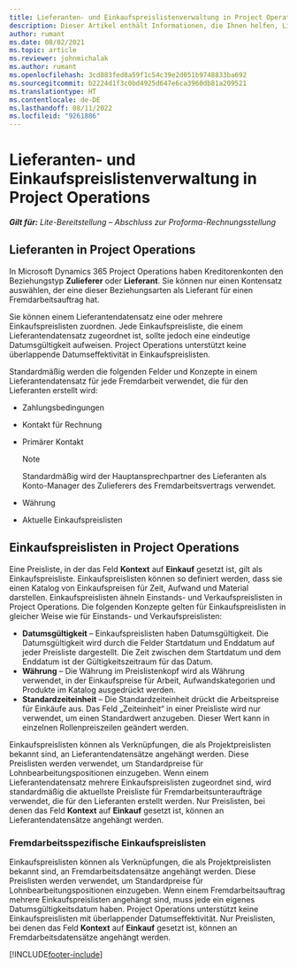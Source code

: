 ```yaml
---
title: Lieferanten- und Einkaufspreislistenverwaltung in Project Operations
description: Dieser Artikel enthält Informationen, die Ihnen helfen, Lieferantendaten und Preislisten für den Kauf von Unteraufträgen zu erstellen und zu pflegen.
author: rumant
ms.date: 08/02/2021
ms.topic: article
ms.reviewer: johnmichalak
ms.author: rumant
ms.openlocfilehash: 3cd883fed8a59f1c54c39e2d051b9748833ba692
ms.sourcegitcommit: b2224d1f3c0bd4925d647e6ca3960db81a209521
ms.translationtype: HT
ms.contentlocale: de-DE
ms.lasthandoff: 08/11/2022
ms.locfileid: "9261886"
---
```

# <a name="vendor-and-purchase-price-list-management-in-project-operations"></a>Lieferanten- und Einkaufspreislistenverwaltung in Project Operations


_**Gilt für:** Lite-Bereitstellung – Abschluss zur Proforma-Rechnungsstellung_

## <a name="vendors-in-project-operations"></a>Lieferanten in Project Operations

In Microsoft Dynamics 365 Project Operations haben Kreditorenkonten den Beziehungstyp **Zulieferer** oder **Lieferant**. Sie können nur einen Kontensatz auswählen, der eine dieser Beziehungsarten als Lieferant für einen Fremdarbeitsauftrag hat.

Sie können einem Lieferantendatensatz eine oder mehrere Einkaufspreislisten zuordnen. Jede Einkaufspreisliste, die einem Lieferantendatensatz zugeordnet ist, sollte jedoch eine eindeutige Datumsgültigkeit aufweisen. Project Operations unterstützt keine überlappende Datumseffektivität in Einkaufspreislisten.

Standardmäßig werden die folgenden Felder und Konzepte in einem Lieferantendatensatz für jede Fremdarbeit verwendet, die für den Lieferanten erstellt wird:

- Zahlungsbedingungen
- Kontakt für Rechnung
- Primärer Kontakt

    > [!NOTE]
    > Standardmäßig wird der Hauptansprechpartner des Lieferanten als Konto-Manager des Zulieferers des Fremdarbeitsvertrags verwendet.

- Währung
- Aktuelle Einkaufspreislisten

## <a name="purchase-price-lists-in-project-operations"></a>Einkaufspreislisten in Project Operations

Eine Preisliste, in der das Feld **Kontext** auf **Einkauf** gesetzt ist, gilt als Einkaufspreisliste. Einkaufspreislisten können so definiert werden, dass sie einen Katalog von Einkaufspreisen für Zeit, Aufwand und Material darstellen. Einkaufspreislisten ähneln Einstands- und Verkaufspreislisten in Project Operations. Die folgenden Konzepte gelten für Einkaufspreislisten in gleicher Weise wie für Einstands- und Verkaufspreislisten:

- **Datumsgültigkeit** – Einkaufspreislisten haben Datumsgültigkeit. Die Datumsgültigkeit wird durch die Felder Startdatum und Enddatum auf jeder Preisliste dargestellt. Die Zeit zwischen dem Startdatum und dem Enddatum ist der Gültigkeitszeitraum für das Datum.
- **Währung** – Die Währung im Preislistenkopf wird als Währung verwendet, in der Einkaufspreise für Arbeit, Aufwandskategorien und Produkte im Katalog ausgedrückt werden.
- **Standardzeiteinheit** – Die Standardzeiteinheit drückt die Arbeitspreise für Einkäufe aus. Das Feld „Zeiteinheit“ in einer Preisliste wird nur verwendet, um einen Standardwert anzugeben. Dieser Wert kann in einzelnen Rollenpreiszeilen geändert werden.

Einkaufspreislisten können als Verknüpfungen, die als Projektpreislisten bekannt sind, an Lieferantendatensätze angehängt werden. Diese Preislisten werden verwendet, um Standardpreise für Lohnbearbeitungspositionen einzugeben. Wenn einem Lieferantendatensatz mehrere Einkaufspreislisten zugeordnet sind, wird standardmäßig die aktuellste Preisliste für Fremdarbeitsunteraufträge verwendet, die für den Lieferanten erstellt werden. Nur Preislisten, bei denen das Feld **Kontext** auf **Einkauf** gesetzt ist, können an Lieferantendatensätze angehängt werden.

### <a name="subcontract-specific-purchase-price-lists"></a>Fremdarbeitsspezifische Einkaufspreislisten

Einkaufspreislisten können als Verknüpfungen, die als Projektpreislisten bekannt sind, an Fremdarbeitsdatensätze angehängt werden. Diese Preislisten werden verwendet, um Standardpreise für Lohnbearbeitungspositionen einzugeben. Wenn einem Fremdarbeitsauftrag mehrere Einkaufspreislisten angehängt sind, muss jede ein eigenes Datumsgültigkeitsdatum haben. Project Operations unterstützt keine Einkaufspreislisten mit überlappender Datumseffektivität. Nur Preislisten, bei denen das Feld **Kontext** auf **Einkauf** gesetzt ist, können an Fremdarbeitsdatensätze angehängt werden.

[!INCLUDE[footer-include](../../includes/footer-banner.md)]

